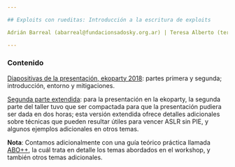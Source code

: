 ```yaml
---

## Exploits con rueditas: Introducción a la escritura de exploits

Adrián Barreal (abarreal@fundacionsadosky.org.ar) | Teresa Alberto (teresa.alberto@autistici.org)

---
```


### Contenido

[Diapositivas de la presentación, ekoparty 2018](workshop-exploits-con-rueditas.pdf): partes primera y segunda; introducción, entorno y mitigaciones.

[Segunda parte extendida](workshop-exploits-con-rueditas-parte-2-extendida.pdf): para la presentación en la ekoparty, la segunda parte del taller tuvo que ser compactada para que la presentación pudiera ser dada en dos horas; esta versión extendida ofrece detalles adicionales sobre técnicas que pueden resultar útiles para vencer ASLR sin PIE, y algunos ejemplos adicionales en otros temas.

**Nota**: Contamos adicionalmente con una guía teórico práctica llamada [ABO++](https://github.com/fundacion-sadosky/abopp), la cuál trata en detalle los temas abordados en el workshop, y también otros temas adicionales.
